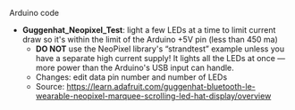 Arduino code

* __Guggenhat_Neopixel_Test__: light a few LEDs at a time to limit current draw so it's within the limit of the Arduino +5V pin (less than 450 ma)
    * __DO NOT__ use the NeoPixel library's “strandtest” example unless you have a separate high current supply! It lights all the LEDs at once — more power than the Arduino's USB input can handle. 
  * Changes: edit data pin number and number of LEDs
  * Source: https://learn.adafruit.com/guggenhat-bluetooth-le-wearable-neopixel-marquee-scrolling-led-hat-display/overview
